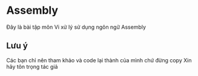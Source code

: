 # Assembly
Đây là bài tập môn Vi xử lý sử dụng ngôn ngữ Assembly
## Lưu ý #
Các bạn chỉ nên tham khảo và code lại thành của mình chứ đừng copy
Xin hãy tôn trọng tác giả
